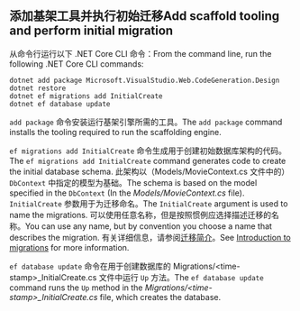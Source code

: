 <a name="cli"></a>
## <a name="add-scaffold-tooling-and-perform-initial-migration"></a><span data-ttu-id="ac683-101">添加基架工具并执行初始迁移</span><span class="sxs-lookup"><span data-stu-id="ac683-101">Add scaffold tooling and perform initial migration</span></span>

<span data-ttu-id="ac683-102">从命令行运行以下 .NET Core CLI 命令：</span><span class="sxs-lookup"><span data-stu-id="ac683-102">From the command line, run the following .NET Core CLI commands:</span></span>

```console
dotnet add package Microsoft.VisualStudio.Web.CodeGeneration.Design
dotnet restore
dotnet ef migrations add InitialCreate
dotnet ef database update
```

<span data-ttu-id="ac683-103">`add package` 命令安装运行基架引擎所需的工具。</span><span class="sxs-lookup"><span data-stu-id="ac683-103">The `add package` command installs the tooling required to run the scaffolding engine.</span></span>

<span data-ttu-id="ac683-104">`ef migrations add InitialCreate` 命令生成用于创建初始数据库架构的代码。</span><span class="sxs-lookup"><span data-stu-id="ac683-104">The `ef migrations add InitialCreate` command generates code to create the initial database schema.</span></span> <span data-ttu-id="ac683-105">此架构以（Models/MovieContext.cs 文件中的）`DbContext` 中指定的模型为基础。</span><span class="sxs-lookup"><span data-stu-id="ac683-105">The schema is based on the model specified in the `DbContext` (In the *Models/MovieContext.cs* file).</span></span> <span data-ttu-id="ac683-106">`InitialCreate` 参数用于为迁移命名。</span><span class="sxs-lookup"><span data-stu-id="ac683-106">The `InitialCreate` argument is used to name the migrations.</span></span> <span data-ttu-id="ac683-107">可以使用任意名称，但是按照惯例应选择描述迁移的名称。</span><span class="sxs-lookup"><span data-stu-id="ac683-107">You can use any name, but by convention you choose a name that describes the migration.</span></span> <span data-ttu-id="ac683-108">有关详细信息，请参阅[迁移简介](xref:data/ef-mvc/migrations#introduction-to-migrations)。</span><span class="sxs-lookup"><span data-stu-id="ac683-108">See [Introduction to migrations](xref:data/ef-mvc/migrations#introduction-to-migrations) for more information.</span></span>

<span data-ttu-id="ac683-109">`ef database update` 命令在用于创建数据库的 Migrations/\<time-stamp>_InitialCreate.cs 文件中运行 `Up` 方法。</span><span class="sxs-lookup"><span data-stu-id="ac683-109">The `ef database update` command runs the `Up` method in the *Migrations/\<time-stamp>_InitialCreate.cs* file, which creates the database.</span></span>
